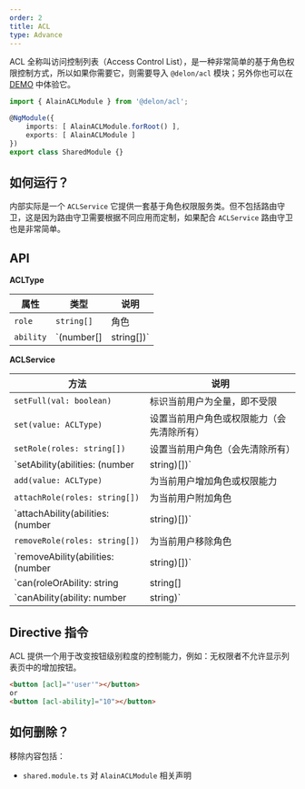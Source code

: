 ```yaml
---
order: 2
title: ACL
type: Advance
---
```


ACL 全称叫访问控制列表（Access Control List），是一种非常简单的基于角色权限控制方式，所以如果你需要它，则需要导入 `@delon/acl` 模块；另外你也可以在 [DEMO](https://cipchk.github.io/ng-alain/#/logics/acl) 中体验它。

```ts
import { AlainACLModule } from '@delon/acl';

@NgModule({
    imports: [ AlainACLModule.forRoot() ],
    exports: [ AlainACLModule ]
})
export class SharedModule {}
```

## 如何运行？

内部实际是一个 `ACLService` 它提供一套基于角色权限服务类。但不包括路由守卫，这是因为路由守卫需要根据不同应用而定制，如果配合 `ACLService` 路由守卫也是非常简单。

## API

**ACLType**

| 属性 | 类型 | 说明 |
| --- | --- | --- |
| `role` | `string[]` | 角色 |
| `ability` | `(number[] | string[])` | 权限点 |

**ACLService**

| 方法 | 说明 |
| --- | --- |
| `setFull(val: boolean)` | 标识当前用户为全量，即不受限 |
| `set(value: ACLType)` | 设置当前用户角色或权限能力（会先清除所有） |
| `setRole(roles: string[])` | 设置当前用户角色（会先清除所有） |
| `setAbility(abilities: (number | string)[])` | 设置当前用户权限能力（会先清除所有） |
| `add(value: ACLType)` | 为当前用户增加角色或权限能力 |
| `attachRole(roles: string[])` | 为当前用户附加角色 |
| `attachAbility(abilities: (number | string)[])` | 为当前用户附加权限 |
| `removeRole(roles: string[])` | 为当前用户移除角色 |
| `removeAbility(abilities: (number | string)[])` | 为当前用户移除权限 |
| `can(roleOrAbility: string | string[] | ACLType)` | 当前用户是否有对应角色 |
| `canAbility(ability: number | string)` | 当前用户是否有对应权限点 |

## Directive 指令

ACL 提供一个用于改变按钮级别粒度的控制能力，例如：无权限者不允许显示列表页中的增加按钮。

```html
<button [acl]="'user'"></button>
or
<button [acl-ability]="10"></button>
```

## 如何删除？

移除内容包括：

+ `shared.module.ts` 对 `AlainACLModule` 相关声明
